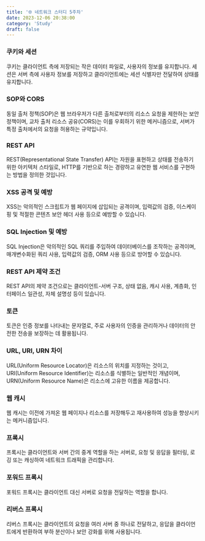 ```yaml
---
title: '🌐 네트워크 스터디 5주차'
date: 2023-12-06 20:38:00
category: 'Study'
draft: false
---
```


### 쿠키와 세션
쿠키는 클라이언트 측에 저장되는 작은 데이터 파일로, 사용자의 정보를 유지합니다. 세션은 서버 측에 사용자 정보를 저장하고 클라이언트에는 세션 식별자만 전달하여 상태를 유지합니다.

### SOP와 CORS
동일 출처 정책(SOP)은 웹 브라우저가 다른 출처로부터의 리소스 요청을 제한하는 보안 정책이며, 교차 출처 리소스 공유(CORS)는 이를 우회하기 위한 메커니즘으로, 서버가 특정 출처에서의 요청을 허용하는 규약입니다.

### REST API
REST(Representational State Transfer) API는 자원을 표현하고 상태를 전송하기 위한 아키텍처 스타일로, HTTP를 기반으로 하는 경량하고 유연한 웹 서비스를 구현하는 방법을 정의한 것입니다.

### XSS 공격 및 예방
XSS는 악의적인 스크립트가 웹 페이지에 삽입되는 공격이며, 입력값의 검증, 이스케이핑 및 적절한 콘텐츠 보안 헤더 사용 등으로 예방할 수 있습니다.

### SQL Injection 및 예방
SQL Injection은 악의적인 SQL 쿼리를 주입하여 데이터베이스를 조작하는 공격이며, 매개변수화된 쿼리 사용, 입력값의 검증, ORM 사용 등으로 방어할 수 있습니다.

### REST API 제약 조건
REST API의 제약 조건으로는 클라이언트-서버 구조, 상태 없음, 캐시 사용, 계층화, 인터페이스 일관성, 자체 설명성 등이 있습니다.

### 토큰
토큰은 인증 정보를 나타내는 문자열로, 주로 사용자의 인증을 관리하거나 데이터의 안전한 전송을 보장하는 데 활용됩니다.

### URL, URI, URN 차이
URL(Uniform Resource Locator)은 리소스의 위치를 지정하는 것이고, URI(Uniform Resource Identifier)는 리소스를 식별하는 일반적인 개념이며, URN(Uniform Resource Name)은 리소스에 고유한 이름을 제공합니다.

### 웹 캐시
웹 캐시는 이전에 가져온 웹 페이지나 리소스를 저장해두고 재사용하여 성능을 향상시키는 메커니즘입니다.

### 프록시
프록시는 클라이언트와 서버 간의 중계 역할을 하는 서버로, 요청 및 응답을 필터링, 로깅 또는 캐싱하여 네트워크 트래픽을 관리합니다.

### 포워드 프록시
포워드 프록시는 클라이언트 대신 서버로 요청을 전달하는 역할을 합니다.

### 리버스 프록시
리버스 프록시는 클라이언트의 요청을 여러 서버 중 하나로 전달하고, 응답을 클라이언트에게 반환하여 부하 분산이나 보안 강화를 위해 사용됩니다.